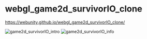 # webgl_game2d_survivorIO_clone

https://webunity.github.io/webgl_game2d_survivorIO_clone/

![game2d_survivorIO_intro](https://github.com/webunity/webgl_game2d_survivorIO_clone/assets/62178856/269f6591-11a2-498b-a4a7-b645331c017b)
![game2d_survivorIO_info](https://github.com/webunity/webgl_game2d_survivorIO_clone/assets/62178856/9d57314e-03eb-48ae-95e5-3d5cc5a137b6)
